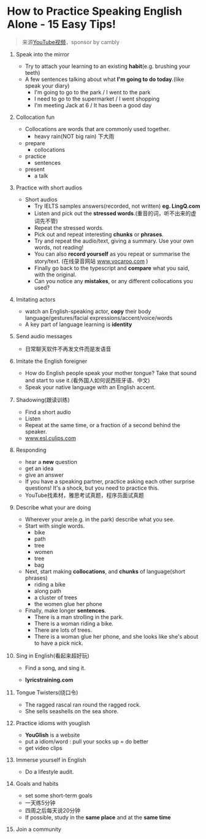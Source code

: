 # How to Practice Speaking English Alone - 15 Easy Tips!

> 来源[YouTube视频](https://www.youtube.com/watch?v=9gpmxN5SlNM)，sponsor by cambly

1. Speak into the mirror

   - Try to attach your learning to an existing **habit**(e.g. brushing your teeth)
   - A few sentences talking about what **I'm going to do today**.(like speak your diary)
     - I'm going to go to the park / I went to the park
     - I need to go to the supermarket / I went shopping
     - I'm meeting Jack at 6 / It has been a good day
2. Collocation fun

   - Collocations are words that are commonly used together.
     - heavy rain(NOT big rain) 下大雨
   - prepare
     - collocations
   - practice
     - sentences
   - present
     - a talk
3. Practice with short audios

   - Short audios
     - Try IELTS samples answers(recorded, not written) **eg. LingQ.com**
     - Listen and pick out the **stressed words**.(重音的词，听不出来的虚词先不管)
     - Repeat the stressed words.
     - Pick out and repeat interesting **chunks** or **phrases**.
     - Try and repeat the audio/text, giving a summary. Use your own words, not reading!
     - You can also **record yourself** as you repeat or summarise the story/text. (在线录音网站 www.vocaroo.com )
     - Finally go back to the typescript and **compare** what you said, with the original.
     - Can you notice any **mistakes**, or any different collocations you used?
4. Imitating actors

   - watch an English-speaking actor, **copy** their body language/gestures/facial expressions/accent/voice/words
   - A key part of language learning is **identity**
5. Send audio messages

   - 日常聊天软件不再发文件而是发语音
6. Imitate the English foreigner

   - How do English people speak your mother tongue? Take that sound and start to use it.(看外国人如何说西班牙语、中文)
   - Speak your native language with an English accent.
7. Shadowing(跟读训练)

   - Find a short audio
   - Listen
   - Repeat at the same time, or a fraction of a second behind the speaker.
   - www.esl.culips.com
8. Responding

   - hear a **new** question
   - get an idea
   - give an answer
   - If you have a speaking partner, practice asking each other surprise questions! It's a shock, but you need to practice this.
   - YouTube找素材，雅思考试真题，程序员面试真题
9. Describe what your are doing

   - Wherever your are(e.g. in the park) describe what you see.
   - Start with single words.
     - bike
     - path
     - tree
     - women
     - tree
     - bag
   - Next, start making **collocations**, and **chunks** of language(short phrases)
     - riding a bike
     - along path
     - a cluster of trees
     - the women glue her phone
   - Finally, make longer **sentences**.
     - There is a man strolling in the park.
     - There is a woman riding a bike.
     - There are lots of trees.
     - There is a woman glue her phone, and she looks like she's about to have a pick nick.
10. Sing in English(看起来超好玩)

    - Find a song, and sing it.

    - **lyricstraining.com**
11. Tongue Twisters(绕口令)
    - The ragged rascal ran round the ragged rock.
    - She sells seashells on the sea shore.
12. Practice idioms with youglish
    - **YouGlish** is a website
    - put a idiom/word : pull your socks up = do better
    - get video clips
13. Immerse yourself in English
    - Do a lifestyle audit.
14. Goals and habits
    -  set some short-term goals
      - 一天练5分钟
      - 四周之后每天说20分钟
    - If possible, study in the **same place** and at the **same time** 
15. Join a community



